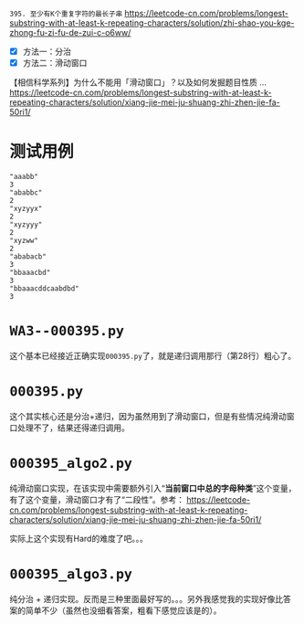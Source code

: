 
`395. 至少有K个重复字符的最长子串` https://leetcode-cn.com/problems/longest-substring-with-at-least-k-repeating-characters/solution/zhi-shao-you-kge-zhong-fu-zi-fu-de-zui-c-o6ww/
- [x] 方法一：分治
- [x] 方法二：滑动窗口

【相信科学系列】为什么不能用「滑动窗口」？以及如何发掘题目性质 ... https://leetcode-cn.com/problems/longest-substring-with-at-least-k-repeating-characters/solution/xiang-jie-mei-ju-shuang-zhi-zhen-jie-fa-50ri1/

# 测试用例

```
"aaabb"
3
"ababbc"
2
"xyzyyx"
2
"xyzyyy"
2
"xyzww"
2
"ababacb"
3
"bbaaacbd"
3
"bbaaacddcaabdbd"
3
```

# `WA3--000395.py`

这个基本已经接近正确实现`000395.py`了，就是递归调用那行（第28行）粗心了。

# `000395.py`

这个其实核心还是分治+递归，因为虽然用到了滑动窗口，但是有些情况纯滑动窗口处理不了，结果还得递归调用。

# `000395_algo2.py`

纯滑动窗口实现，在该实现中需要额外引入“**当前窗口中总的字母种类**”这个变量，有了这个变量，滑动窗口才有了“二段性”。参考： https://leetcode-cn.com/problems/longest-substring-with-at-least-k-repeating-characters/solution/xiang-jie-mei-ju-shuang-zhi-zhen-jie-fa-50ri1/

实际上这个实现有Hard的难度了吧。。。

# `000395_algo3.py`

纯分治 + 递归实现。反而是三种里面最好写的。。。另外我感觉我的实现好像比答案的简单不少（虽然也没细看答案，粗看下感觉应该是的）。
